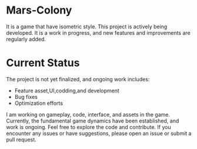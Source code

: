 # Mars-Colony
It is a game that have isometric style. This project is actively being developed. It is a work in progress, and new features and improvements are regularly added.

# Current Status

The project is not yet finalized, and ongoing work includes:
- Feature asset,UI,codding,and  development
- Bug fixes
- Optimization efforts
  
I am working on gameplay, code, interface, and assets in the game. Currently, the fundamental game dynamics have been established, and work is ongoing.
Feel free to explore the code and contribute. If you encounter any issues or have suggestions, please open an issue or submit a pull request.


